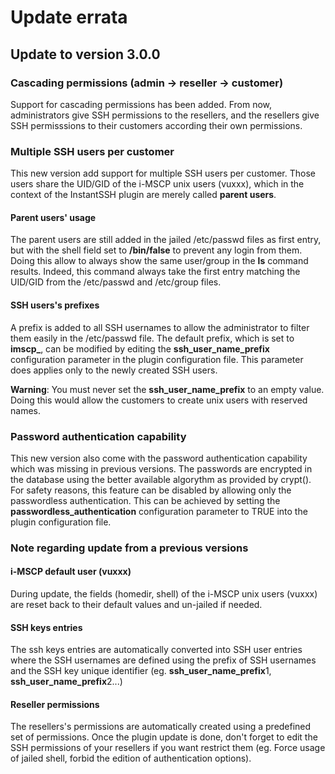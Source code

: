 # Update errata

## Update to version 3.0.0

### Cascading permissions (admin -> reseller -> customer)

Support for cascading permissions has been added. From now, administrators give SSH permissions to the resellers, and
the resellers give SSH permisssions to their customers according their own permissions.

### Multiple SSH users per customer

This new version add support for multiple SSH users per customer. Those users share the UID/GID of the i-MSCP  unix
users (vuxxx), which in the context of the InstantSSH plugin are merely called **parent users**.

#### Parent users' usage

The parent users are still added in the jailed /etc/passwd files as first entry, but with the shell field set to
**/bin/false** to prevent any login from them. Doing this allow to always show the same user/group in the **ls** command
results. Indeed, this command always take the first entry matching the UID/GID from the /etc/passwd and /etc/group files.

#### SSH users's prefixes

A prefix is added to all SSH usernames to allow the administrator to filter them easily in the /etc/passwd file. The
default prefix, which is set to **imscp_**, can be modified by editing the **ssh_user_name_prefix** configuration parameter
in the plugin configuration file. This parameter does applies only to the newly created SSH users.

**Warning**: You must never set the **ssh_user_name_prefix** to an empty value. Doing this would allow the customers to
create unix users with reserved names.

### Password authentication capability

This new version also come with the password authentication capability which was missing in previous versions.
The passwords are encrypted in the database using the better available algorythm as provided by crypt(). For safety
reasons, this feature can be disabled by allowing only the passwordless authentication. This can be achieved by setting
the **passwordless_authentication** configuration parameter to TRUE into the plugin configuration file.

### Note regarding update from a previous versions

#### i-MSCP default user (vuxxx)

During update, the fields (homedir, shell) of the i-MSCP unix users (vuxxx) are reset back to their default values and
un-jailed if needed.

#### SSH keys entries

The ssh keys entries are automatically converted into SSH user entries where the SSH usernames are defined using the
prefix of SSH usernames and the SSH key unique identifier (eg. **ssh_user_name_prefix**1, **ssh_user_name_prefix**2...)

#### Reseller permissions

The resellers's permissions are automatically created using a predefined set of permissions. Once the plugin update is
done, don't forget to edit the SSH permissions of your resellers if you want restrict them (eg. Force usage of jailed
shell, forbid the edition of authentication options).
